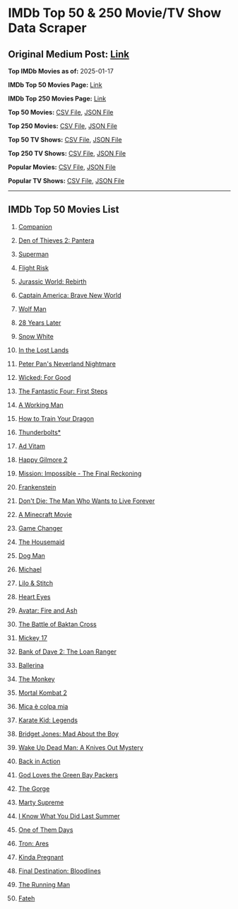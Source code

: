 # IMDb Top 50 & 250 Movie/TV Show Data Scraper

## Original Medium Post: [Link](https://medium.com/@nishantsahoo/which-movie-should-i-watch-5c83a3c0f5b1)

**Top IMDb Movies as of:** 2025-01-17

**IMDb Top 50 Movies Page:** [Link](https://www.imdb.com/search/title/?title_type=feature&release_date=2025-01-01,2025-12-31)

**IMDb Top 250 Movies Page:** [Link](https://www.imdb.com/chart/top/)

**Top 50 Movies:** [CSV File](/data/top50/movies.csv), [JSON File](/data/top50/movies.json)

**Top 250 Movies:** [CSV File](/data/top250/movies.csv), [JSON File](/data/top250/movies.json)

**Top 50 TV Shows:** [CSV File](/data/top50/shows.csv), [JSON File](/data/top50/shows.json)

**Top 250 TV Shows:** [CSV File](/data/top250/shows.csv), [JSON File](/data/top250/shows.json)

**Popular Movies:** [CSV File](/data/popular/movies.csv), [JSON File](/data/popular/movies.json)

**Popular TV Shows:** [CSV File](/data/popular/shows.csv), [JSON File](/data/popular/shows.json)

---

## IMDb Top 50 Movies List

1. [Companion](https://www.imdb.com/title/tt26584495/)

2. [Den of Thieves 2: Pantera](https://www.imdb.com/title/tt8008948/)

3. [Superman](https://www.imdb.com/title/tt5950044/)

4. [Flight Risk](https://www.imdb.com/title/tt10078772/)

5. [Jurassic World: Rebirth](https://www.imdb.com/title/tt31036941/)

6. [Captain America: Brave New World](https://www.imdb.com/title/tt14513804/)

7. [Wolf Man](https://www.imdb.com/title/tt4216984/)

8. [28 Years Later](https://www.imdb.com/title/tt10548174/)

9. [Snow White](https://www.imdb.com/title/tt6208148/)

10. [In the Lost Lands](https://www.imdb.com/title/tt4419684/)

11. [Peter Pan's Neverland Nightmare](https://www.imdb.com/title/tt21955520/)

12. [Wicked: For Good](https://www.imdb.com/title/tt19847976/)

13. [The Fantastic Four: First Steps](https://www.imdb.com/title/tt10676052/)

14. [A Working Man](https://www.imdb.com/title/tt9150192/)

15. [How to Train Your Dragon](https://www.imdb.com/title/tt26743210/)

16. [Thunderbolts\*](https://www.imdb.com/title/tt20969586/)

17. [Ad Vitam](https://www.imdb.com/title/tt32138452/)

18. [Happy Gilmore 2](https://www.imdb.com/title/tt31868189/)

19. [Mission: Impossible - The Final Reckoning](https://www.imdb.com/title/tt9603208/)

20. [Frankenstein](https://www.imdb.com/title/tt1312221/)

21. [Don't Die: The Man Who Wants to Live Forever](https://www.imdb.com/title/tt34977130/)

22. [A Minecraft Movie](https://www.imdb.com/title/tt3566834/)

23. [Game Changer](https://www.imdb.com/title/tt14209618/)

24. [The Housemaid](https://www.imdb.com/title/tt27543632/)

25. [Dog Man](https://www.imdb.com/title/tt10954718/)

26. [Michael](https://www.imdb.com/title/tt11378946/)

27. [Lilo & Stitch](https://www.imdb.com/title/tt11655566/)

28. [Heart Eyes](https://www.imdb.com/title/tt32558992/)

29. [Avatar: Fire and Ash](https://www.imdb.com/title/tt1757678/)

30. [The Battle of Baktan Cross](https://www.imdb.com/title/tt30144839/)

31. [Mickey 17](https://www.imdb.com/title/tt12299608/)

32. [Bank of Dave 2: The Loan Ranger](https://www.imdb.com/title/tt27713772/)

33. [Ballerina](https://www.imdb.com/title/tt7181546/)

34. [The Monkey](https://www.imdb.com/title/tt27714946/)

35. [Mortal Kombat 2](https://www.imdb.com/title/tt17490712/)

36. [Mica è colpa mia](https://www.imdb.com/title/tt34896285/)

37. [Karate Kid: Legends](https://www.imdb.com/title/tt1674782/)

38. [Bridget Jones: Mad About the Boy](https://www.imdb.com/title/tt32063050/)

39. [Wake Up Dead Man: A Knives Out Mystery](https://www.imdb.com/title/tt14364480/)

40. [Back in Action](https://www.imdb.com/title/tt21191806/)

41. [God Loves the Green Bay Packers](https://www.imdb.com/title/tt15143042/)

42. [The Gorge](https://www.imdb.com/title/tt13654226/)

43. [Marty Supreme](https://www.imdb.com/title/tt32916440/)

44. [I Know What You Did Last Summer](https://www.imdb.com/title/tt4045450/)

45. [One of Them Days](https://www.imdb.com/title/tt32221196/)

46. [Tron: Ares](https://www.imdb.com/title/tt6604188/)

47. [Kinda Pregnant](https://www.imdb.com/title/tt30253036/)

48. [Final Destination: Bloodlines](https://www.imdb.com/title/tt9619824/)

49. [The Running Man](https://www.imdb.com/title/tt14107334/)

50. [Fateh](https://www.imdb.com/title/tt27679608/)
